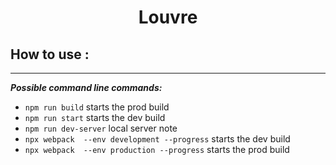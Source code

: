 
<div class="main">
<div class="content">

<div align="center" class="pers"> 

# Louvre
</div>


<div class="text-content">

## How to use : 
***
***Possible command line commands:***
* `npm run build` starts the prod build
* `npm run start` starts the dev build
* `npm run dev-server` local server note
* `npx webpack  --env development --progress` starts the dev build
* `npx webpack  --env production --progress` starts the prod build

</div>
</div>
</div>





